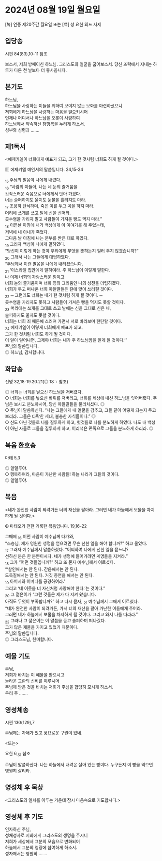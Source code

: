 # 2024년 08월 19일 월요일

[녹] 연중 제20주간 월요일 또는 [백] 성 요한 외드 사제  


## 입당송

시편 84(83),10-11 참조

보소서, 저희 방패이신 하느님. 그리스도의 얼굴을 굽어보소서. 당신 뜨락에서 지내는 하루가 다른 천 날보다 더 좋사옵니다.  
  
## 본기도

하느님,  
하느님을 사랑하는 이들을 위하여 보이지 않는 보화를 마련하셨으니  
저희에게 하느님을 사랑하는 마음을 일으키시어  
언제나 어디서나 하느님을 오롯이 사랑하여  
하느님께서 약속하신 참행복을 누리게 하소서.  
성부와 성령과 …….  
  
## 제1독서

<에제키엘이 너희에게 예표가 되고, 그가 한 것처럼 너희도 하게 될 것이다.>

▥ 에제키엘 예언서의 말씀입니다. 24,15-24

<sub>15</sub> 주님의 말씀이 나에게 내렸다.  
<sub>16</sub> “사람의 아들아, 나는 네 눈의 즐거움을  
갑작스러운 죽음으로 너에게서 앗아 가겠다.  
너는 슬퍼하지도 울지도 눈물을 흘리지도 마라.  
<sub>17</sub> 조용히 탄식하며, 죽은 이를 두고 곡을 하지 마라.  
머리에 쓰개를 쓰고 발에 신을 신어라.  
콧수염을 가리지 말고 사람들이 가져온 빵도 먹지 마라.”  
<sub>18</sub> 이튿날 아침에 내가 백성에게 이 이야기를 해 주었는데,  
저녁에 내 아내가 죽었다.  
그다음 날 아침에 나는 분부를 받은 대로 하였다.  
<sub>19</sub> 그러자 백성이 나에게 말하였다.  
“당신이 이렇게 하는 것이 우리에게 무엇을 뜻하는지 일러 주지 않겠습니까?”  
<sub>20</sub> 그래서 나는 그들에게 대답하였다.  
“주님께서 이런 말씀을 나에게 내리셨습니다.  
<sub>21</sub> ‘이스라엘 집안에게 말하여라. 주 하느님이 이렇게 말한다.  
나 이제 너희의 자랑스러운 힘이고  
너희 눈의 즐거움이며 너희 영의 그리움인 나의 성전을 더럽히겠다.  
너희가 두고 떠나온 너희 아들딸들은 칼에 맞아 쓰러질 것이다.  
<sub>22</sub> ─ 그런데도 너희는 내가 한 것처럼 하게 될 것이다. ─  
콧수염을 가리지도 못하고 사람들이 가져온 빵을 먹지도 못할 것이다.  
<sub>23</sub> 머리에는 쓰개를 그대로 쓰고 발에는 신을 그대로 신은 채,  
슬퍼하지도 울지도 못할 것이다.  
너희는 너희 죄 때문에 스러져 가면서 서로 바라보며 한탄할 것이다.  
<sub>24</sub> 에제키엘이 이렇게 너희에게 예표가 되고,  
그가 한 것처럼 너희도 하게 될 것이다.  
이 일이 일어나면, 그제야 너희는 내가 주 하느님임을 알게 될 것이다.’”  
주님의 말씀입니다.  
◎ 하느님, 감사합니다.  
  
## 화답송

신명 32,18-19.20.21(◎ 18ㄱ 참조)

◎ 너희는 너희를 낳으신 하느님을 저버렸다.  
○ 너희는 너희를 낳으신 바위를 저버리고, 너희를 세상에 내신 하느님을 잊어버렸다. 주님은 보시고 분노하시어, 당신 아들딸들을 물리치셨다. ◎  
○ 주님이 말씀하신다. “나는 그들에게 내 얼굴을 감추고, 그들 끝이 어떻게 되는지 두고 보리라. 그들은 타락한 세대, 불충한 자식들이다.” ◎  
○ 신도 아닌 것들로 나를 질투하게 하고, 헛것들로 나를 분노하게 하였다. 나도 내 백성이 아닌 자들로 그들을 질투하게 하고, 어리석은 민족으로 그들을 분노하게 하리라. ◎  
  
## 복음 환호송

마태 5,3

◎ 알렐루야.  
○ 행복하여라, 마음이 가난한 사람들! 하늘 나라가 그들의 것이다.  
◎ 알렐루야.  
  
## 복음

<네가 완전한 사람이 되려거든 너의 재산을 팔아라. 그러면 네가 하늘에서 보물을 차지하게 될 것이다.>

✠ 마태오가 전한 거룩한 복음입니다. 19,16-22

그때에 <sub>16</sub> 어떤 사람이 예수님께 다가와,  
“스승님, 제가 영원한 생명을 얻으려면 무슨 선한 일을 해야 합니까?” 하고 물었다.  
<sub>17</sub> 그러자 예수님께서 말씀하셨다. “어찌하여 나에게 선한 일을 묻느냐?  
선하신 분은 한 분뿐이시다. 네가 생명에 들어가려면 계명들을 지켜라.”  
<sub>18</sub> 그가 “어떤 것들입니까?” 하고 또 묻자 예수님께서 이르셨다.  
“‘살인해서는 안 된다. 간음해서는 안 된다.  
도둑질해서는 안 된다. 거짓 증언을 해서는 안 된다.  
<sub>19</sub> 아버지와 어머니를 공경하여라.’  
그리고 ‘네 이웃을 너 자신처럼 사랑해야 한다.’는 것이다.”  
<sub>20</sub> 그 젊은이가 “그런 것들은 제가 다 지켜 왔습니다.  
아직도 무엇이 부족합니까?” 하고 다시 묻자, <sub>21</sub> 예수님께서 그에게 이르셨다.  
“네가 완전한 사람이 되려거든, 가서 너의 재산을 팔아 가난한 이들에게 주어라.  
그러면 네가 하늘에서 보물을 차지하게 될 것이다. 그리고 와서 나를 따라라.”  
<sub>22</sub> 그러나 그 젊은이는 이 말씀을 듣고 슬퍼하며 떠나갔다.  
그가 많은 재물을 가지고 있었기 때문이다.  
주님의 말씀입니다.  
◎ 그리스도님, 찬미합니다.  
  
## 예물 기도

주님,  
저희가 바치는 이 예물을 받으시고  
놀라운 교환의 신비를 이루시어  
주님께 받은 것을 바치는 저희가 주님을 합당히 모시게 하소서.  
우리 주 …….  
  
## 영성체송

시편 130(129),7

주님께는 자애가 있고 풍요로운 구원이 있네.  
  
<또는>  
  
요한 6,<sub>51</sub> 참조  
  
주님이 말씀하신다. 나는 하늘에서 내려온 살아 있는 빵이다. 누구든지 이 빵을 먹으면 영원히 살리라.  
## 영성체 후 묵상

<그리스도와 일치를 이루는 가운데 잠시 마음속으로 기도합시다.>  
## 영성체 후 기도

인자하신 주님,  
성체성사로 저희에게 그리스도의 생명을 주시니  
저희가 세상에서 그분의 모습으로 변화되어  
하늘에서 그분의 영광에 참여하게 하소서.  
성자께서는 영원히 …….